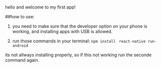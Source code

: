 

hello and welcome to my first app! 

##how to use: 

1) you need to make sure that the developer option on your phone is working, and installing apps with USB is allowed.

2) run those commands in your terminal: 
``` npm install ```
``` react-native run-android```


its not allways installing properly, so if this not working run the seconde command again.
